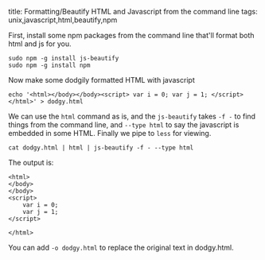 title: Formatting/Beautify HTML and Javascript from the command line
tags: unix,javascript,html,beautify,npm

First, install some npm packages from the command line that'll format both html and js for you.

    sudo npm -g install js-beautify
    sudo npm -g install npm

Now make some dodgily formatted HTML with javascript

    echo '<html></body></body><script> var i = 0; var j = 1; </script></html>' > dodgy.html
    
We can use the ``html`` command as is, and the ``js-beautify`` takes ``-f -`` to find things from the command line, and ``--type html`` to say the javascript is embedded in some HTML. Finally we pipe to ``less`` for viewing.

    cat dodgy.html | html | js-beautify -f - --type html

The output is:

    <html>
    </body>
    </body>
    <script>
        var i = 0;
        var j = 1;
    </script>
    
    </html>

You can add ``-o dodgy.html`` to replace the original text in dodgy.html.

